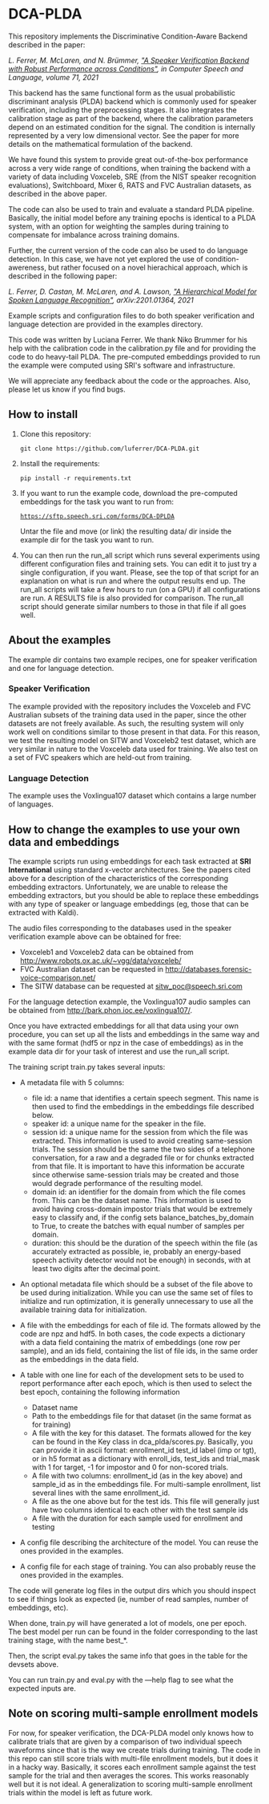 # DCA-PLDA

This repository implements the Discriminative Condition-Aware Backend described in the paper:

*L. Ferrer, M. McLaren, and N. Brümmer, ["A Speaker Verification Backend with Robust Performance across Conditions"](https://arxiv.org/pdf/2102.01760), in Computer Speech and Language, volume 71, 2021*

This backend has the same functional form as the usual probabilistic discriminant analysis (PLDA) backend which is commonly used for speaker verification, including the preprocessing stages. It also integrates the calibration stage as part of the backend, where the calibration parameters depend on an estimated condition for the signal. The condition is internally represented by a very low dimensional vector. See the paper for more details on the mathematical formulation of the backend.

We have found this system to provide great out-of-the-box performance across a very wide range of conditions, when training the backend with a variety of data including Voxceleb, SRE (from the NIST speaker recognition evaluations), Switchboard, Mixer 6, RATS and FVC Australian datasets, as described in the above paper. 

The code can also be used to train and evaluate a standard PLDA pipeline. Basically, the initial model before any training epochs is identical to a PLDA system, with an option for weighting the samples during training to compensate for imbalance across training domains.

Further, the current version of the code can also be used to do language detection. In this case, we have not yet explored the use of condition-awereness, but rather focused on a novel hierachical approach, which is described in the following paper:

*L. Ferrer, D. Castan, M. McLaren, and A. Lawson, ["A Hierarchical Model for Spoken Language Recognition"](https://arxiv.org/abs/2201.01364), arXiv:2201.01364, 2021*

Example scripts and configuration files to do both speaker verification and language detection are provided in the examples directory.

This code was written by Luciana Ferrer. We thank Niko Brummer for his help with the calibration code in the calibration.py file and for providing the code to do heavy-tail PLDA. The pre-computed embeddings provided to run the example were computed using SRI's software and infrastructure.

We will appreciate any feedback about the code or the approaches. Also, please let us know if you find bugs.


## How to install

1. Clone this repository:  

   ```git clone https://github.com/luferrer/DCA-PLDA.git```

2. Install the requirements:  
   
   ```pip install -r requirements.txt```

3. If you want to run the example code, download the pre-computed embeddings for the task you want to run from:  

   [```https://sftp.speech.sri.com/forms/DCA-DPLDA```](https://sftp.speech.sri.com/forms/DCA-DPLDA)
   
   Untar the file and move (or link) the resulting data/ dir inside the example dir for the task you want to run. 

4. You can then run the run_all script which runs several experiments using different configuration files and training sets. You can edit it to just try a single configuration, if you want. Please, see the top of that script for an explanation on what is run and where the output results end up. The run_all scripts will take a few hours to run (on a GPU) if all configurations are run. A RESULTS file is also provided for comparison. The run_all script should generate similar numbers to those in that file if all goes well.

## About the examples

The example dir contains two example recipes, one for speaker verification and one for language detection.

### Speaker Verification

The example provided with the repository includes the Voxceleb and FVC Australian subsets of the training data used in the paper, since the other datasets are not freely available. As such, the resulting system will only work well on conditions similar to those present in that data. For this reason, we test the resulting model on SITW and Voxceleb2 test dataset, which are very similar in nature to the Voxceleb data used for training. We also test on a set of FVC speakers which are held-out from training.

### Language Detection

The example uses the Voxlingua107 dataset which contains a large number of languages. 

## How to change the examples to use your own data and embeddings

The example scripts run using embeddings for each task extracted at **SRI International** using standard x-vector architectures. See the papers cited above for a description of the characteristics of the corresponding embedding extractors. Unfortunately, we are unable to release the embedding extractors, but you should be able to replace these embeddings with any type of speaker or language embeddings (eg, those that can be extracted with Kaldi).

The audio files corresponding to the databases used in the speaker verification example above can be obtained for free:

* Voxceleb1 and Voxceleb2 data can be obtained from http://www.robots.ox.ac.uk/~vgg/data/voxceleb/
* FVC Australian dataset can be requested in http://databases.forensic-voice-comparison.net/
* The SITW database can be requested at sitw_poc@speech.sri.com

For the language detection example, the Voxlingua107 audio samples can be obtained from http://bark.phon.ioc.ee/voxlingua107/.

Once you have extracted embeddings for all that data using your own procedure, you can set up all the lists and embeddings in the same way and with the same format (hdf5 or npz in the case of embeddings) as in the example data dir for your task of interest and use the run_all script. 

The training script train.py takes several inputs:

* A metadata file with 5 columns:
	* file id: a name that identifies a certain speech segment. This name is then used to find the embeddings in the embeddings file described below.
   * speaker id: a unique name for the speaker in the file.
   * session id: a unique name for the session from which the file was extracted. This information is used to avoid creating same-session trials. The session should be the same the two sides of a telephone conversation, for a raw and a degraded file or for chunks extracted from that file. It is important to have this information be accurate since otherwise same-session trials may be created and those would degrade performance of the resulting model.
	* domain id: an identifier for the domain from which the file comes from. This can be the dataset name. This information is used to avoid having cross-domain impostor trials that would be extremely easy to classify and, if the config sets balance_batches_by_domain to True, to create the batches with equal number of samples per domain.
   * duration: this should be the duration of the speech within the file (as accurately extracted as possible, ie, probably an energy-based speech activity detector would not be enough) in seconds, with at least two digits after the decimal point.

* An optional metadata file which should be a subset of the file above to be used during initialization. While you can use the same set of files to initialize and run optimization, it is generally unnecessary to use all the available training data for initialization.

* A file with the embeddings for each of file id. The formats allowed by the code are npz and hdf5. In both cases, the code expects a dictionary with a data field containing the matrix of embeddings (one row per sample), and an ids field, containing the list of file ids, in the same order as the embeddings in the data field.

* A table with one line for each of the development sets to be used to report performance after each epoch, which is then used to select the best epoch, containing the following information
	* Dataset name
	* Path to the embeddings file for that dataset (in the same format as for training)
	* A file with the key for this dataset. The formats allowed for the key can be found in the Key class in dca_plda/scores.py. Basically, you can provide it in ascii format: enrollment_id test_id label (imp or tgt), or in h5 format as a dictionary with enroll_ids, test_ids and trial_mask with 1 for target, -1 for impostor and 0 for non-scored trials.
	* A file with two columns: enrollment_id (as in the key above) and sample_id as in the embeddings file. For multi-sample enrollment, list several lines with the same enrollment_id.
	* A file as the one above but for the test ids. This file will generally just have two columns identical to each other with the test sample ids 
	* A file with the duration for each sample used for enrollment and testing 

* A config file describing the architecture of the model. You can reuse the ones provided in the examples. 

* A config file for each stage of training. You can also probably reuse the ones provided in the examples.

The code will generate log files in the output dirs which you should inspect to see if things look as expected (ie, number of read samples, number of embeddings, etc).

When done, train.py will have generated a lot of models, one per epoch. The best model per run can be found in the folder corresponding to the last training stage, with the name best_*.

Then, the script eval.py takes the same info that goes in the table for the devsets above.

You can run train.py and eval.py with the —help flag to see what the expected inputs are.


## Note on scoring multi-sample enrollment models

For now, for speaker verification, the DCA-PLDA model only knows how to calibrate trials that are given by a comparison of two individual speech waveforms since that is the way we create trials during training. The code in this repo can still score trials with multi-file enrollment models, but it does it in a hacky way. Basically, it scores each enrollment sample against the test sample for the trial and then averages the scores. This works reasonably well but it is not ideal. A generalization to scoring multi-sample enrollment trials within the model is left as future work. 


